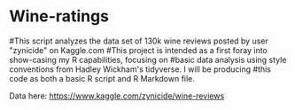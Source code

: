 # Wine-ratings
#This script analyzes the data set of 130k wine reviews posted by user "zynicide" on Kaggle.com
#This project is intended as a first foray into show-casing my R capabilities, focusing on 
#basic data analysis using style conventions from Hadley Wickham's tidyverse. I will be producing
#this code as both a basic R script and R Markdown file.

Data here: https://www.kaggle.com/zynicide/wine-reviews
